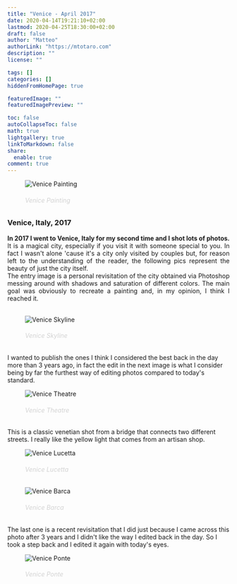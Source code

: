 ```yaml
---
title: "Venice - April 2017"
date: 2020-04-14T19:21:10+02:00
lastmod: 2020-04-25T18:30:00+02:00
draft: false
author: "Matteo"
authorLink: "https://mtotaro.com"
description: ""
license: ""

tags: []
categories: []
hiddenFromHomePage: true

featuredImage: ""
featuredImagePreview: ""

toc: false
autoCollapseToc: false
math: true
lightgallery: true
linkToMarkdown: false
share:
  enable: true
comment: true
---
```


<!--more-->
<figure>
    <img src="/images/uploads/venice/Venice4.jpg" alt="Venice Painting" style="">
    <figcaption> <h6 style="color:lightgrey;">Venice Painting</h6> </figcaption>
</figure>
<h3> Venice, Italy, 2017 </h3>

<p style="text-align:justify;">
<strong>In 2017 I went to Venice, Italy for my second time and I shot lots of photos.</strong> It is a magical city, especially if you visit it with someone special to you. In fact I wasn't alone 'cause it's a city only visited by couples but, for reason left to the understanding of the reader, the following pics represent the beauty of just the city itself. <br>
The entry image is a personal revisitation of the city obtained via Photoshop messing around with shadows and saturation of different colors. The main goal was obviously to recreate a painting and, in my opinion, I think I reached it.<br><br>
<figure>
    <img src="/images/uploads/venice/Venice9.jpg" alt="Venice Skyline" style="">
    <figcaption> <h6 style="color:lightgrey;">Venice Skyline</h6> </figcaption>
</figure>
I wanted to publish the ones I think I considered the best back in the day more than 3 years ago, in fact the edit in the next image is what I consider being by far the furthest way of editing photos compared to today's standard.
<figure>
    <img src="/images/uploads/venice/Venice2.jpg" alt="Venice Theatre" style="">
    <figcaption> <h6 style="color:lightgrey;">Venice Theatre</h6> </figcaption>
</figure>
This is a classic venetian shot from a bridge that connects two different streets. I really like the yellow light that comes from an artisan shop.
<figure>
    <img src="/images/uploads/venice/Venice7.jpg" alt="Venice Lucetta" style="">
    <figcaption> <h6 style="color:lightgrey;">Venice Lucetta</h6> </figcaption>
</figure>

<figure>
    <img src="/images/uploads/venice/Venice5.jpg" alt="Venice Barca" style="">
    <figcaption> <h6 style="color:lightgrey;">Venice Barca</h6> </figcaption>
</figure>
The last one is a recent revisitation that I did just because I came across this photo after 3 years and I didn't like the way I edited back in the day. So I took a step back and I edited it again with today's eyes.
<figure>
    <img src="/images/uploads/venice/VeniceRivisitata.jpg" alt="Venice Ponte" style="">
    <figcaption> <h6 style="color:lightgrey;">Venice Ponte</h6> </figcaption>
</figure>
</p>